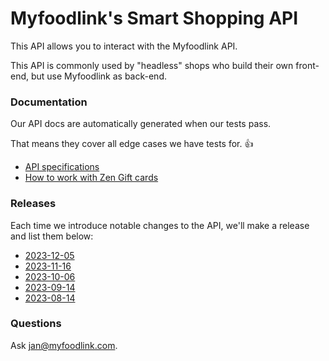 # Myfoodlink's Smart Shopping API

This API allows you to interact with the Myfoodlink API.

This API is commonly used by "headless" shops who build their own front-end, but use Myfoodlink as back-end.

### Documentation

Our API docs are automatically generated when our tests pass. 

That means they cover all edge cases we have tests for. 👍

* [API specifications](https://myfoodlink.github.io/mfl-smart-shopping-api-docs/)
* [How to work with Zen Gift cards](https://github.com/myfoodlink/mfl-smart-shopping-api-docs/wiki/How-to-work-with-Zen-Gift-cards)

### Releases

Each time we introduce notable changes to the API, we'll make a release and list them below:

* [2023-12-05](https://github.com/myfoodlink/mfl-smart-shopping-api-docs/releases/tag/2023-12-05)
* [2023-11-16](https://github.com/myfoodlink/mfl-smart-shopping-api-docs/releases/tag/2023-11-16)
* [2023-10-06](https://github.com/myfoodlink/mfl-smart-shopping-api-docs/releases/tag/2023-10-06)
* [2023-09-14](https://github.com/myfoodlink/mfl-smart-shopping-api-docs/releases/tag/2023-09-14)
* [2023-08-14](https://github.com/myfoodlink/mfl-smart-shopping-api-docs/releases/tag/2023-08-14)

### Questions

Ask [jan@myfoodlink.com](mailto:jan@myfoodlink.com).
